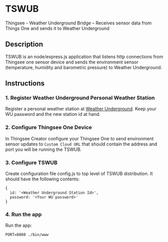 # TSWUB
Thingsee - Weather Underground Bridge – Receives sensor data from Things One and sends it to Weather Underground

## Description

TSWUB is an node/express.js application that listens http connections from Thingsee one
sensor device and sends the environment sensor (temperature, humidity and barometric pressure) to
Weather Underground.

## Instructions

### 1. Register Weather Underground Personal Weather Station

Register a personal weather station at [Weather Underground](http://www.wunderground.com/personal-weather-station/signup.asp). Keep your WU password
and the new station id at hand.

### 2. Configure Thingsee One Device

In Thingsee Creator configure your Thingsee One to send environment sensor
updates to `Custom Cloud URL` that should contain the address and port you will
be running the TSWUB.

### 3. Configure TSWUB

Create configuration file config.js to top level of TSWUB distribution. It should have the following contents:

    {
      id: '<Weather Underground Station Id>',
      password: '<Your WU password>'
    }

### 4. Run the app

Run the app:

    PORT=8080 ./bin/www
